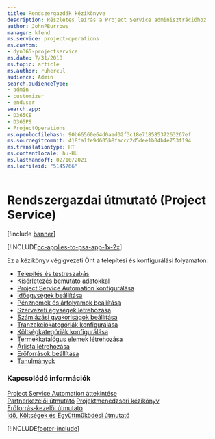 ```yaml
---
title: Rendszergazdák kézikönyve
description: Részletes leírás a Project Service adminisztrációhoz
author: JohnPBurrows
manager: kfend
ms.service: project-operations
ms.custom:
- dyn365-projectservice
ms.date: 7/31/2018
ms.topic: article
ms.author: ruhercul
audience: Admin
search.audienceType:
- admin
- customizer
- enduser
search.app:
- D365CE
- D365PS
- ProjectOperations
ms.openlocfilehash: 90b66560e64d0aad32f3c18e71858537263267ef
ms.sourcegitcommit: 418fa1fe9d605b8faccc2d5dee1b04b4e753f194
ms.translationtype: HT
ms.contentlocale: hu-HU
ms.lasthandoff: 02/10/2021
ms.locfileid: "5145766"
---
```

# <a name="administrator-guide-project-service"></a>Rendszergazdai útmutató (Project Service)

[!include [banner](../includes/psa-now-project-operations.md)]

[!INCLUDE[cc-applies-to-psa-app-1x-2x](../includes/cc-applies-to-psa-app-1x-2x.md)]

Ez a kézikönyv végigvezeti Önt a telepítési és konfigurálási folyamaton:  
  
- [Telepítés és testreszabás](install-customize.md)
- [Kísérletezés bemutató adatokkal](use-demo-data.md)
- [Project Service Automation konfigurálása](configure.md)
- [Időegységek beállítása](set-up-time-units.md)
- [Pénznemek és árfolyamok beállítása](set-up-currencies-exchange-rates.md)
- [Szervezeti egységek létrehozása](create-organizational-units.md)
- [Számlázási gyakoriságok beállítása](set-up-invoice-frequencies.md)
- [Tranzakciókategóriák konfigurálása](configure-transaction-categories.md)
- [Költségkategóriák konfigurálása](configure-expense-categories.md)
- [Termékkatalógus elemek létrehozása](create-product-catalog-items.md)
- [Árlista létrehozása](create-price-list.md)
- [Erőforrások beállítása](set-up-resources.md)
- [Tanulmányok](white-papers.md)
  
### <a name="see-also"></a>Kapcsolódó információk  
 [Project Service Automation áttekintése](../psa/overview.md)    
 [Partnerkezelői útmutató](../psa/account-manager-guide.md) [Projektmenedzseri kézikönyv](../psa/project-manager-guide.md)   
 [Erőforrás-kezelői útmutató](../psa/resource-manager-guide.md)   
 [Idő, Költségek és Együttműködési útmutató](../psa/time-expense-collaboration-guide.md)


[!INCLUDE[footer-include](../includes/footer-banner.md)]